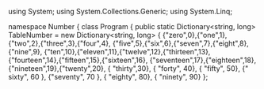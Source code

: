 using System;
using System.Collections.Generic;
using System.Linq;

namespace Number
{
    class Program
    {
        public static Dictionary<string, long> TableNumber = new Dictionary<string, long>
        {
            {"zero",0},{"one",1},{"two",2},{"three",3},{"four",4},
            {"five",5},{"six",6},{"seven",7},{"eight",8},{"nine",9},
            {"ten",10},{"eleven",11},{"twelve",12},{"thirteen",13},
            {"fourteen",14},{"fifteen",15},{"sixteen",16},
            {"seventeen",17},{"eighteen",18},{"nineteen",19},{"twenty",20},
            { "thirty",30}, { "forty", 40}, { "fifty", 50}, {" sixty", 60 },
            {"seventy", 70 }, { "eighty", 80}, { "ninety", 90}
        };
